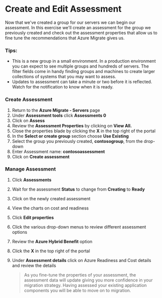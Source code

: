 # Create and Edit Assessment

Now that we've created a group for our servers we can begin our assessment.  In this exercise we'll create an assessment for the group we previously created and check out the assessment properties that allow us to fine tune the recommendations that Azure Migrate gives us.

### Tips:

  * This is a new group in a small environment.  In a production environment you can expect to see multiple groups and hundreds of servers.  The filter fields come in handy finding groups and machines to create larger collections of systems that you may want to assess.
  * Updates to assessment can take a minute or two before it is reflected.  Watch for the notification to know when it is ready.

### Create Assessment

1. Return to the **Azure Migrate - Servers** page
2. Under **Assessment tools** click **Assessments 0**
3. Click  on **Assess**
4. Review the **Assessment Properties** by clicking on **View All.**
5. Close the properties blade by clicking the **X** in the top right of the portal
6. In the **Select or create group** section choose **Use Existing**
7. Select the group you previously created, **contosogroup**, from the drop-down
8. Enter Assessment name: **contosoassessment**
9. Click on **Create assessment**

### Manage Assessment

1. Click **Assessments**
2. Wait for the assessment **Status** to change from **Creating** to **Ready**
3. Click on the newly created assessment
4. View the charts on cost and readiness
5. Click **Edit properties**
6. Click the various drop-down menus to review different assessment options
7. Review the **Azure Hybrid Benefit** option
8. Click the **X** in the top right of the portal
9. Under **Assessment details** click on Azure Readiness and Cost details and review the details

	>As you fine-tune the properties of your assessment, the assessment data will update giving you more confidence in your migration strategy. Having assessed your existing application components you will be able to move on to migration.
